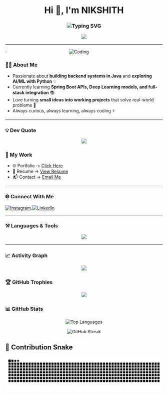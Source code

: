 

<h1 align="center">Hi 👋, I'm NIKSHITH</h1>
<center>
<h3>
  <img src="https://readme-typing-svg.demolab.com?font=Fira+Code&weight=700&size=28&duration=3000&pause=1000&color=0EB4F7&width=700&lines=Full+Stack+Developer;Backend+Developer+(Java);AI+%26+Machine+Learning+Enthusiast;Frontend+Animator;Problem+Solver;Computer+Science+Undergrad" alt="Typing SVG" />
</h3>
</center>




<p align="center">
  <img src="https://komarev.com/ghpvc/?username=nik-nam-is-nani&label=Visitors&color=brightgreen&style=for-the-badge" />
</p>



---
<img align="right" alt="Coding" width="300"  src="https://media.giphy.com/media/v1.Y2lkPWVjZjA1ZTQ3bXJ3MzN3cGZpZms0ZnFycWZ2eGU2ZG1ieThuaW03cG1uN2Jib3FyNiZlcD12MV9naWZzX3NlYXJjaCZjdD1n/QXwtfadqo7wbfmT46H/giphy.gif">-

### 👨‍💻 About Me  


- Passionate about **building backend systems in Java** and **exploring AI/ML with Python** 💡  
- Currently learning **Spring Boot APIs, Deep Learning models, and full-stack integration** 📚  
- Love turning **small ideas into working projects** that solve real-world problems 🚀  
- Always curious, always learning, always coding ⚡  







---
### 💡 Dev Quote  
<p align="center">
  <img src="https://quotes-github-readme.vercel.app/api?type=horizontal&theme=radical" />
</p>

### 📂 My Work  
- 🌐 Portfolio → [Click Here](https://nikshith-po.netlify.app/)  
- 📄 Resume → [View Resume](https://drive.google.com/file/d/1ZgcIpeXOX6-7v2veMNG9kT-8vRptmvOG/view?usp=sharing)  
- 📬 Contact → [Email Me](mailto:nikshithkyatherigi2005@gmail.com)  

---

### 🌐 Connect With Me  
<p align="left">
  <a href="https://instagram.com/nik-name-is-nani" target="blank">
    <img align="center" src="https://raw.githubusercontent.com/rahuldkjain/github-profile-readme-generator/master/src/images/icons/Social/instagram.svg" alt="Instagram" height="30" width="40" />
  </a>
  
  <a href="https://www.linkedin.com/in/k-nikshith-b4b8b42ba/" target="blank">
    <img align="center" src="https://raw.githubusercontent.com/rahuldkjain/github-profile-readme-generator/master/src/images/icons/Social/linked-in-alt.svg" alt="LinkedIn" height="30" width="40" />
  </a>
</p>

---

### ⚒️ Languages & Tools  
<p align="center">

<img src="https://skillicons.dev/icons?i=java,python,html,css,js,react,nodejs,spring,mysql,oracle,git,github,linux,vscode,postman" />

</p>

---
### 📈 Activity Graph
<p align="center">
  <img src="https://github-readme-activity-graph.vercel.app/graph?username=nik-nam-is-nani&theme=react-dark" />
</p>

### 🏆 GitHub Trophies
<p align="center">
  <img src="https://github-profile-trophy.vercel.app/?username=nik-nam-is-nani&theme=radical&no-frame=false&no-bg=true&margin-w=4" />
</p>


### 📊 GitHub Stats  
<p align="center">
  <img src="https://github-readme-stats.vercel.app/api/top-langs?username=nik-nam-is-nani&show_icons=true&locale=en&layout=compact" alt="Top Languages" />
</p>

<p align="center">
  <img src="https://github-readme-streak-stats.herokuapp.com/?user=nik-nam-is-nani" alt="GitHub Streak" />
</p>

## 🐍 Contribution Snake
<p align="center">
  <picture>
    <source media="(prefers-color-scheme: dark)" srcset="https://raw.githubusercontent.com/nik-nam-is-nani/nik-nam-is-nani/output/github-snake-dark.svg" />
    <source media="(prefers-color-scheme: light)" srcset="https://raw.githubusercontent.com/nik-nam-is-nani/nik-nam-is-nani/output/github-snake.svg" />
    <img alt="github-snake" src="https://raw.githubusercontent.com/nik-nam-is-nani/nik-nam-is-nani/output/github-snake.svg" />
  </picture>
</p>
